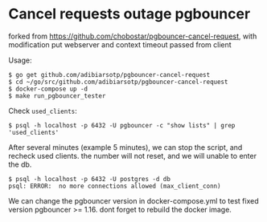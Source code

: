 Cancel requests outage pgbouncer
================================

forked from https://github.com/chobostar/pgbouncer-cancel-request, with modification put webserver and context timeout passed from client 

Usage:

```
$ go get github.com/adibiarsotp/pgbouncer-cancel-request
$ cd ~/go/src/github.com/adibiarsotp/pgbouncer-cancel-request
$ docker-compose up -d
$ make run_pgbouncer_tester
```

Check `used_clients`:

```
$ psql -h localhost -p 6432 -U pgbouncer -c "show lists" | grep 'used_clients'
```

After several minutes (example 5 minutes), we can stop the script, and recheck used clients. the number will not reset,
and we will unable to enter the db.

```
$ psql -h localhost -p 6432 -U postgres -d db
psql: ERROR:  no more connections allowed (max_client_conn)
```

We can change the pgbouncer version in docker-compose.yml to test fixed version pgbouncer >= 1.16. dont forget to rebuild the docker image.
